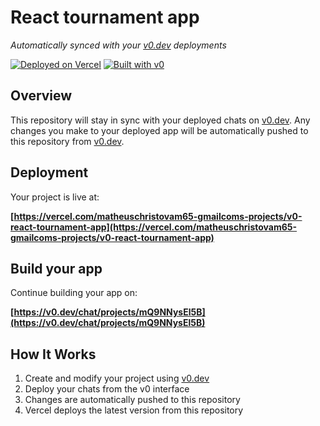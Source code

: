 # React tournament app

*Automatically synced with your [v0.dev](https://v0.dev) deployments*

[![Deployed on Vercel](https://img.shields.io/badge/Deployed%20on-Vercel-black?style=for-the-badge&logo=vercel)](https://vercel.com/matheuschristovam65-gmailcoms-projects/v0-react-tournament-app)
[![Built with v0](https://img.shields.io/badge/Built%20with-v0.dev-black?style=for-the-badge)](https://v0.dev/chat/projects/mQ9NNysEl5B)

## Overview

This repository will stay in sync with your deployed chats on [v0.dev](https://v0.dev).
Any changes you make to your deployed app will be automatically pushed to this repository from [v0.dev](https://v0.dev).

## Deployment

Your project is live at:

**[https://vercel.com/matheuschristovam65-gmailcoms-projects/v0-react-tournament-app](https://vercel.com/matheuschristovam65-gmailcoms-projects/v0-react-tournament-app)**

## Build your app

Continue building your app on:

**[https://v0.dev/chat/projects/mQ9NNysEl5B](https://v0.dev/chat/projects/mQ9NNysEl5B)**

## How It Works

1. Create and modify your project using [v0.dev](https://v0.dev)
2. Deploy your chats from the v0 interface
3. Changes are automatically pushed to this repository
4. Vercel deploys the latest version from this repository